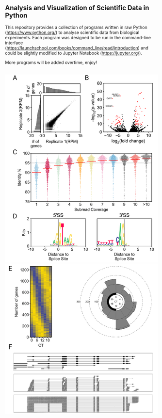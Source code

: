 ## Analysis and Visualization of Scientific Data in Python

This repository provides a collection of programs written in raw Python (https://www.python.org/)
to analyse scientific data from biological experiments. Each program was designed to be run in the
command-line interface (https://launchschool.com/books/command_line/read/introduction) and 
could be slightly modified to Jupyter Notebook (https://jupyter.org/).

More programs will be added overtime, enjoy!

<br>
<img src="https://github.com/caeareva/AVSDP/blob/2d767b1b7c1034af4fc4201ed3539f0997729665/summary_figure_1.png"
<br>
<img src="https://github.com/caeareva/AVSDP/blob/2d767b1b7c1034af4fc4201ed3539f0997729665/summary_figure_2.png"
<br>

